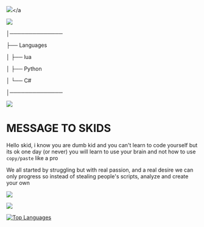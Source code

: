    <img src="https://i.imgur.com/A7gYrki.png"/></a
   
   
   
   <img src="https://media.discordapp.net/attachments/980846760379445328/982688239104163840/epik.gif"/>
        

  


│──────────────          

├── Languages

│   ├── lua

│   ├── Python

│   └── C#

│──────────────


   <img src="https://media.discordapp.net/attachments/981047324811857940/982692143829221456/ezgif.com-gif-maker.gif"/></a>    



# MESSAGE TO SKIDS

Hello skid, i know you are dumb kid and you can't learn to code yourself but its ok one day (or never) you will learn to use your brain and not how to use `copy/paste` like a pro

We all started by struggling but with real passion, and a real desire we can only progress so instead of stealing people's scripts, analyze and create your own




   <img src="https://discord.c99.nl/widget/theme-1/909623557670187090.png"/></a>
   
   
   <img src="https://komarev.com/ghpvc/?username=4gh9&style=for-the-badge"/></a>
   
   [![Top Languages](https://github-readme-stats.vercel.app/api/top-langs/?username=4gh9)](https://github.com/anuraghazra/github-readme-stats)
